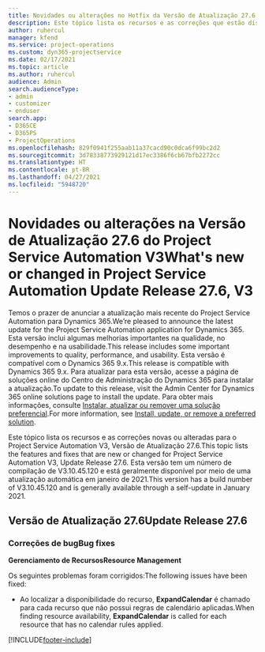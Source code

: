 ```yaml
---
title: Novidades ou alterações no Hotfix da Versão de Atualização 27.6 do Project Service Automation V3
description: Este tópico lista os recursos e as correções que estão disponíveis no Hotfix da Versão de Atualização 27.6 do Project Service Automation V3.
author: ruhercul
manager: kfend
ms.service: project-operations
ms.custom: dyn365-projectservice
ms.date: 02/17/2021
ms.topic: article
ms.author: ruhercul
audience: Admin
search.audienceType:
- admin
- customizer
- enduser
search.app:
- D365CE
- D365PS
- ProjectOperations
ms.openlocfilehash: 829f0941f255aab11a37cacd90c0dca6f99bc2d2
ms.sourcegitcommit: 3d78338773929121d17ec3386f6cb67bfb2272cc
ms.translationtype: HT
ms.contentlocale: pt-BR
ms.lasthandoff: 04/27/2021
ms.locfileid: "5948720"
---
```

# <a name="whats-new-or-changed-in-project-service-automation-update-release-276-v3"></a><span data-ttu-id="6853e-103">Novidades ou alterações na Versão de Atualização 27.6 do Project Service Automation V3</span><span class="sxs-lookup"><span data-stu-id="6853e-103">What's new or changed in Project Service Automation Update Release 27.6, V3</span></span>

<span data-ttu-id="6853e-104">Temos o prazer de anunciar a atualização mais recente do Project Service Automation para Dynamics 365.</span><span class="sxs-lookup"><span data-stu-id="6853e-104">We’re pleased to announce the latest update for the Project Service Automation application for Dynamics 365.</span></span> <span data-ttu-id="6853e-105">Esta versão inclui algumas melhorias importantes na qualidade, no desempenho e na usabilidade.</span><span class="sxs-lookup"><span data-stu-id="6853e-105">This release includes some important improvements to quality, performance, and usability.</span></span> <span data-ttu-id="6853e-106">Esta versão é compatível com o Dynamics 365 9.x.</span><span class="sxs-lookup"><span data-stu-id="6853e-106">This release is compatible with Dynamics 365 9.x.</span></span> <span data-ttu-id="6853e-107">Para atualizar para esta versão, acesse a página de soluções online do Centro de Administração do Dynamics 365 para instalar a atualização.</span><span class="sxs-lookup"><span data-stu-id="6853e-107">To update to this release, visit the Admin Center for Dynamics 365 online solutions page to install the update.</span></span> <span data-ttu-id="6853e-108">Para obter mais informações, consulte [Instalar, atualizar ou remover uma solução preferencial](/power-platform/admin/install-remove-preferred-solution).</span><span class="sxs-lookup"><span data-stu-id="6853e-108">For more information, see [Install, update, or remove a preferred solution](/power-platform/admin/install-remove-preferred-solution).</span></span>

<span data-ttu-id="6853e-109">Este tópico lista os recursos e as correções novas ou alteradas para o Project Service Automation V3, Versão de Atualização 27.6.</span><span class="sxs-lookup"><span data-stu-id="6853e-109">This topic lists the features and fixes that are new or changed for Project Service Automation V3, Update Release 27.6.</span></span> <span data-ttu-id="6853e-110">Esta versão tem um número de compilação de V3.10.45.120 e está geralmente disponível por meio de uma atualização automática em janeiro de 2021.</span><span class="sxs-lookup"><span data-stu-id="6853e-110">This version has a build number of V3.10.45.120 and is generally available through a self-update in January 2021.</span></span>

## <a name="update-release-276"></a><span data-ttu-id="6853e-111">Versão de Atualização 27.6</span><span class="sxs-lookup"><span data-stu-id="6853e-111">Update Release 27.6</span></span>

### <a name="bug-fixes"></a><span data-ttu-id="6853e-112">Correções de bug</span><span class="sxs-lookup"><span data-stu-id="6853e-112">Bug fixes</span></span>


<span data-ttu-id="6853e-113">**Gerenciamento de Recursos**</span><span class="sxs-lookup"><span data-stu-id="6853e-113">**Resource Management**</span></span>

<span data-ttu-id="6853e-114">Os seguintes problemas foram corrigidos:</span><span class="sxs-lookup"><span data-stu-id="6853e-114">The following issues have been fixed:</span></span>

- <span data-ttu-id="6853e-115">Ao localizar a disponibilidade do recurso, **ExpandCalendar** é chamado para cada recurso que não possui regras de calendário aplicadas.</span><span class="sxs-lookup"><span data-stu-id="6853e-115">When finding resource availability, **ExpandCalendar** is called for each resource that has no calendar rules applied.</span></span>


[!INCLUDE[footer-include](../includes/footer-banner.md)]